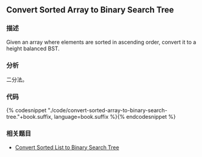 ## Convert Sorted Array to Binary Search Tree


### 描述

Given an array where elements are sorted in ascending order, convert it to a height balanced BST.


### 分析

二分法。


### 代码

{% codesnippet "./code/convert-sorted-array-to-binary-search-tree."+book.suffix, language=book.suffix %}{% endcodesnippet %}


### 相关题目


* [Convert Sorted List to Binary Search Tree](convert-sorted-list-to-binary-search-tree.md)
